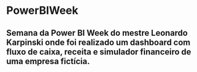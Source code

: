 # PowerBIWeek
## Semana da Power BI Week do mestre Leonardo Karpinski onde foi realizado um dashboard com fluxo de caixa, receita e simulador financeiro de uma empresa fictícia.
